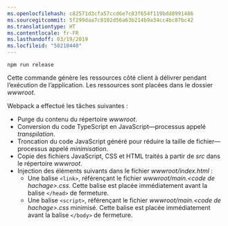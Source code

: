 ```yaml
---
ms.openlocfilehash: c82571d3cfa57ccd6e7c83f654f119bdd8991486
ms.sourcegitcommit: 5f299daa7c8102d56a63b214b9a34cc4bc87bc42
ms.translationtype: HT
ms.contentlocale: fr-FR
ms.lasthandoff: 03/19/2019
ms.locfileid: "58210440"
---
```

```console
npm run release
```

Cette commande génère les ressources côté client à délivrer pendant l’exécution de l’application. Les ressources sont placées dans le dossier *wwwroot*.

Webpack a effectué les tâches suivantes :

* Purge du contenu du répertoire *wwwroot*.
* Conversion du code TypeScript en JavaScript&mdash;processus appelé *transpilation*.
* Troncation du code JavaScript généré pour réduire la taille de fichier&mdash;processus appelé *minimisation*.
* Copie des fichiers JavaScript, CSS et HTML traités à partir de *src* dans le répertoire *wwwroot*.
* Injection des éléments suivants dans le fichier *wwwroot/index.html* :
  * Une balise `<link>`, référençant le fichier *wwwroot/main.\<code de hachage\>.css*. Cette balise est placée immédiatement avant la balise `</head>` de fermeture.
  * Une balise `<script>`, référençant le fichier *wwwroot/main.\<code de hachage\>.css* minimisé. Cette balise est placée immédiatement avant la balise `</body>` de fermeture.
